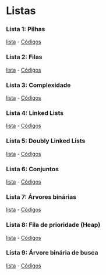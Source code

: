 # Listas
### Lista 1: Pilhas
[lista][l1] - [Códigos][c1]
### Lista 2: Filas 
[lista][l2] - [Códigos][c2]
### Lista 3: Complexidade
[lista][l3] - [Códigos][c3]
### Lista 4: Linked Lists 
[lista][l4] - [Códigos][c4]
### Lista 5: Doubly Linked Lists
[lista][l5] - [Códigos][c5]
### Lista 6: Conjuntos
[lista][l6] - [Códigos][c6]
### Lista 7: Árvores binárias
[lista][l7] - [Códigos][c7]
### Lista 8: Fila de prioridade (Heap)
[lista][l8] - [Códigos][c8]
### Lista 9: Árvore binária de busca
[lista][l9] - [Códigos][c9]


[l1]:<https://github.com/diogoarrudamarinho/Estruturas-de-Dados/blob/main/Listas/EDD1%20-%20Lista%201.pdf>
[l2]:<https://github.com/diogoarrudamarinho/Estruturas-de-Dados/blob/main/Listas/EDD1%20-%20Lista%202.pdf>
[l3]:<https://github.com/diogoarrudamarinho/Estruturas-de-Dados/blob/main/Listas/EDD1%20-%20Lista%203.pdf>
[l4]:<https://github.com/diogoarrudamarinho/Estruturas-de-Dados/blob/main/Listas/EDD1%20-%20Lista%204.pdf>
[l5]:<https://github.com/diogoarrudamarinho/Estruturas-de-Dados/blob/main/Listas/EDD1%20-%20Lista%205.pdf>
[l6]:<https://github.com/diogoarrudamarinho/Estruturas-de-Dados/blob/main/Listas/EDD1%20-%20Lista%206.pdf>
[l7]:<https://github.com/diogoarrudamarinho/Estruturas-de-Dados/blob/main/Listas/EDD1%20-%20Lista%207.pdf>
[l8]:<https://github.com/diogoarrudamarinho/Estruturas-de-Dados/blob/main/Listas/EDD1%20-%20Lista%208.pdf>
[l9]:<https://github.com/diogoarrudamarinho/Estruturas-de-Dados/blob/main/Listas/EDD1%20-%20Lista%209.pdf>

[c1]:<https://github.com/diogoarrudamarinho/Estruturas-de-Dados/tree/main/Códigos/lista1>
[c2]:<https://github.com/diogoarrudamarinho/Estruturas-de-Dados/tree/main/Códigos/lista2>
[c3]:<https://github.com/diogoarrudamarinho/Estruturas-de-Dados/tree/main/Códigos/lista3>
[c4]:<https://github.com/diogoarrudamarinho/Estruturas-de-Dados/tree/main/Códigos/lista4>
[c5]:<https://github.com/diogoarrudamarinho/Estruturas-de-Dados/tree/main/Códigos/lista5>
[c6]:<https://github.com/diogoarrudamarinho/Estruturas-de-Dados/tree/main/Códigos/lista6>
[c7]:<https://github.com/diogoarrudamarinho/Estruturas-de-Dados/tree/main/Códigos/lista7>
[c8]:<https://github.com/diogoarrudamarinho/Estruturas-de-Dados/tree/main/Códigos/lista8>
[c9]:<https://github.com/diogoarrudamarinho/Estruturas-de-Dados/tree/main/Códigos/lista9>
